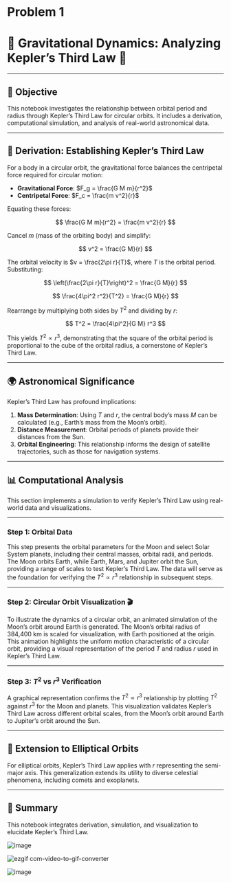 # Problem 1

# 🌌 Gravitational Dynamics: Analyzing Kepler’s Third Law 🌌

---

## 🎯 Objective

This notebook investigates the relationship between orbital period and radius through Kepler’s Third Law for circular orbits. It includes a derivation, computational simulation, and analysis of real-world astronomical data.

---

## 🚀 Derivation: Establishing Kepler’s Third Law

For a body in a circular orbit, the gravitational force balances the centripetal force required for circular motion:

-   **Gravitational Force**:  $F_g = \frac{G M m}{r^2}$
-   **Centripetal Force**:  $F_c = \frac{m v^2}{r}$

Equating these forces:

$$
\frac{G M m}{r^2} = \frac{m v^2}{r}
$$

Cancel $m$ (mass of the orbiting body) and simplify:

$$
v^2 = \frac{G M}{r}
$$

The orbital velocity is  $v = \frac{2\pi r}{T}$, where  $T$  is the orbital period. Substituting:

$$
\left(\frac{2\pi r}{T}\right)^2 = \frac{G M}{r}
$$

$$
\frac{4\pi^2 r^2}{T^2} = \frac{G M}{r}
$$

Rearrange by multiplying both sides by  $T^2$  and dividing by  $r$:

$$
T^2 = \frac{4\pi^2}{G M} r^3
$$

This yields  $T^2 \propto r^3$, demonstrating that the square of the orbital period is proportional to the cube of the orbital radius, a cornerstone of Kepler’s Third Law.

---

## 🌍 Astronomical Significance

Kepler’s Third Law has profound implications:

1.  **Mass Determination**: Using  $T$  and  $r$, the central body’s mass  $M$  can be calculated (e.g., Earth’s mass from the Moon’s orbit).
2.  **Distance Measurement**: Orbital periods of planets provide their distances from the Sun.
3.  **Orbital Engineering**: This relationship informs the design of satellite trajectories, such as those for navigation systems.

---

## 📊 Computational Analysis

This section implements a simulation to verify Kepler’s Third Law using real-world data and visualizations.

---

### Step 1: Orbital Data

This step presents the orbital parameters for the Moon and select Solar System planets, including their central masses, orbital radii, and periods. The Moon orbits Earth, while Earth, Mars, and Jupiter orbit the Sun, providing a range of scales to test Kepler’s Third Law. The data will serve as the foundation for verifying the  $T^2 \propto r^3$  relationship in subsequent steps.

---

### Step 2: Circular Orbit Visualization 🎬

To illustrate the dynamics of a circular orbit, an animated simulation of the Moon’s orbit around Earth is generated. The Moon’s orbital radius of 384,400 km is scaled for visualization, with Earth positioned at the origin. This animation highlights the uniform motion characteristic of a circular orbit, providing a visual representation of the period  $T$  and radius  $r$  used in Kepler’s Third Law.

---

### Step 3:  $T^2$  vs  $r^3$  Verification

A graphical representation confirms the  $T^2 \propto r^3$  relationship by plotting  $T^2$  against  $r^3$  for the Moon and planets. This visualization validates Kepler’s Third Law across different orbital scales, from the Moon’s orbit around Earth to Jupiter’s orbit around the Sun.

---

## 🌠 Extension to Elliptical Orbits

For elliptical orbits, Kepler’s Third Law applies with  $r$  representing the semi-major axis. This generalization extends its utility to diverse celestial phenomena, including comets and exoplanets.

---

## 🎨 Summary

This notebook integrates derivation, simulation, and visualization to elucidate Kepler’s Third Law.

![image](https://github.com/user-attachments/assets/a49e167b-c08f-4331-a9aa-3264d3f3d10f)



![ezgif com-video-to-gif-converter](https://github.com/user-attachments/assets/25e1a684-a3bb-40eb-bc1d-9d3313994f07)


![image](https://github.com/user-attachments/assets/9276570d-22d3-4e5d-94f5-bee49dc93125)



